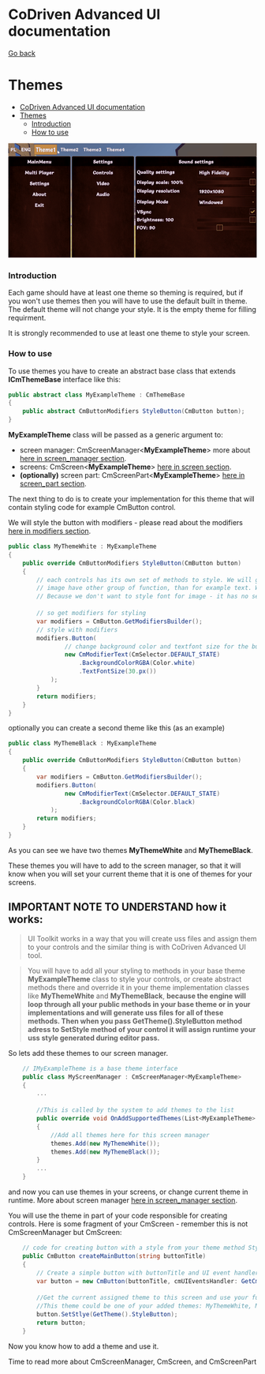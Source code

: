 ﻿# CoDriven Advanced UI documentation

[Go back](index.md)

# Themes

<!-- TOC -->

* [CoDriven Advanced UI documentation](#codriven-advanced-ui-documentation)
* [Themes](#themes)
  * [Introduction](#introduction)
  * [How to use](#how-to-use)

<!-- TOC -->

![themes image](images/features/themes.gif)

### Introduction

Each game should have at least one theme so theming is required, but if you won't use themes then you will have to use
the default built in theme. The default theme will not change your style. It is the empty theme for filling requirment.

It is strongly recommended to use at least one theme to style your screen.

### How to use

To use themes you have to create an abstract base class that extends **ICmThemeBase** interface like this:

```csharp
public abstract class MyExampleTheme : CmThemeBase
{
    public abstract CmButtonModifiers StyleButton(CmButton button);
}
```

**MyExampleTheme** class will be passed as a generic argument to:

- screen manager: CmScreenManager\<**MyExampleTheme**\> more about [here in screen_manager section](screen_manager.md).
- screens: CmScreen\<**MyExampleTheme**\>  [here in screen section](screen.md).
- **(optionally)** screen part: CmScreenPart\<**MyExampleTheme**\> [here in screen_part section](screen_part.md).

The next thing to do is to create your implementation for this theme that will contain styling code for example CmButton control.

We will style the button with modifiers - please read about the modifiers [here in modifiers section](modifiers.md).

```csharp
public class MyThemeWhite : MyExampleTheme
{
    public override CmButtonModifiers StyleButton(CmButton button)
    {
        // each controls has its own set of methods to style. We will get style interface for this button
        // image have other group of function, than for example text. We use different interface for styling different controls
        // Because we don't want to style font for image - it has no sense
   
        // so get modifiers for styling
        var modifiers = CmButton.GetModifiersBuilder();
        // style with modifiers
        modifiers.Button(
                // change background color and textfont size for the button in default state, so not for state like mouse hover over control or disabled state. Default state is for all states for control, but if you add styles for mouse hover then it will override this styles while mouse is hovering otherwise it will use default modifiers. 
                new CmModifierText(CmSelector.DEFAULT_STATE)
                    .BackgroundColorRGBA(Color.white)
                    .TextFontSize(30.px())
            );
        }
        return modifiers;
    }
}
```

optionally you can create a second theme like this (as an example)

```csharp
public class MyThemeBlack : MyExampleTheme
{
    public override CmButtonModifiers StyleButton(CmButton button)
    {
        var modifiers = CmButton.GetModifiersBuilder();
        modifiers.Button(
                new CmModifierText(CmSelector.DEFAULT_STATE)
                    .BackgroundColorRGBA(Color.black)
            );
        return modifiers;
    }
}
```

As you can see we have two themes **MyThemeWhite** and **MyThemeBlack**.

These themes you will have to add to the screen manager, so that it will know when you will set your current theme that it is one of themes for your screens.

## IMPORTANT NOTE TO UNDERSTAND how it works:

> UI Toolkit works in a way that you will create uss files and assign them to your controls and the similar thing is with CoDriven Advanced UI tool.

> You will have to add all your styling to methods in your base theme **MyExampleTheme** class to style your controls, or create abstract methods there and override it in your theme implementation classes like **MyThemeWhite** and **MyThemeBlack**, **because the engine will loop through all your public methods in your base theme or in your implementations and will generate uss files for all of these methods. Then when you pass GetTheme().StyleButton method adress to SetStyle method of your control it will assign runtime your uss style generated during editor pass.**

So lets add these themes to our screen manager.

```csharp
    // IMyExampleTheme is a base theme interface
    public class MyScreenManager : CmScreenManager<MyExampleTheme>
    {
        ...

        //This is called by the system to add themes to the list
        public override void OnAddSupportedThemes(List<MyExampleTheme> themes)
        {
            //Add all themes here for this screen manager
            themes.Add(new MyThemeWhite());
            themes.Add(new MyThemeBlack());
        }
        ...
    }
```

and now you can use themes in your screens, or change current theme in runtime. More about screen manager [here in screen_manager section](screen_manager.md).

You will use the theme in part of your code responsible for creating controls. Here is some fragment of your CmScreen - remember this is not CmScreenManager but CmScreen:

```csharp
    // code for creating button with a style from your theme method StyleButton()
    public CmButton createMainButton(string buttonTitle)
    {
        // Create a simple button with buttonTitle and UI event handler from this screen to handle events in this screen
        var button = new CmButton(buttonTitle, cmUIEventsHandler: GetCmUiEventsHandler());

        //Get the current assigned theme to this screen and use your function to style this button
        //This theme could be one of your added themes: MyThemeWhite, MyThemeBlack
        button.SetStlye(GetTheme().StyleButton);
        return button;
    }
```

Now you know how to add a theme and use it.

Time to read more about CmScreenManager, CmScreen, and CmScreenPart
